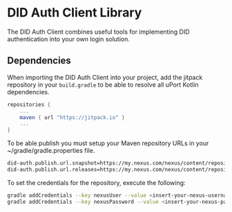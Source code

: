 # DID Auth Client Library
The DID Auth Client combines useful tools for implementing DID authentication into your own login solution. 
## Dependencies
When importing the DID Auth Client into your project, add the jitpack repository in your `build.gradle` to be able to resolve all uPort Kotlin dependencies.
```groovy
repositories {
    ...
    maven { url "https://jitpack.io" }
    ...
}
```

To be able publish you must setup your Maven repository URLs in your ~/gradle/gradle.properties file.
```bash
did-auth.publish.url.snapshot=https://my.nexus.com/nexus/content/repositories/snapshots
did-auth.publish.url.releases=https://my.nexus.com/nexus/content/repositories/releases
``` 
To set the credentials for the repository, execute the following:
```bash
gradle addCredentials --key nexusUser --value <insert-your-nexus-username>
gradle addCredentials --key nexusPassword --value <insert-your-nexus-password>
``` 

